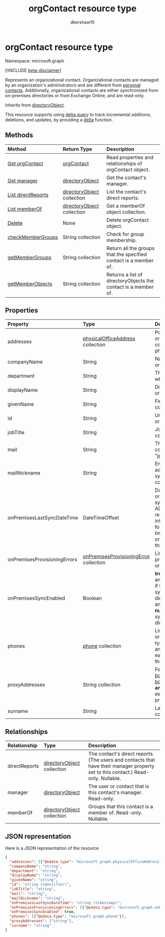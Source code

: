﻿---
title: "orgContact resource type"
description: "Here is a JSON representation of the resource"
localization_priority: Normal
author: "dkershaw10"
ms.prod: "microsoft-identity-platform"
doc_type: resourcePageType
---

# orgContact resource type

Namespace: microsoft.graph

[!INCLUDE [beta-disclaimer](../../includes/beta-disclaimer.md)]

Represents an organizational contact. Organizational contacts are managed by an organization's administrators and are different from [personal contacts](contact.md). Additionally, organizational contacts are either synchronized from on-premises directories or from Exchange Online, and are read-only.

Inherits from [directoryObject](directoryobject.md).

This resource supports using [delta query](/graph/delta-query-overview) to track incremental additions, deletions, and updates, by providing a [delta](../api/orgcontact-delta.md) function.

## Methods

| Method                                                        | Return Type                                      | Description                                                      |
| :------------------------------------------------------------ | :----------------------------------------------- | :--------------------------------------------------------------- |
| [Get orgContact](../api/orgcontact-get.md)                    | [orgContact](orgcontact.md)                      | Read properties and relationships of orgContact object.          |
| [Get manager](../api/orgcontact-get-manager.md)               | [directoryObject](directoryobject.md)            | Get the contact's manager.                                       |
| [List directReports](../api/orgcontact-list-directreports.md) | [directoryObject](directoryobject.md) collection | List the contact's direct reports.                               |
| [List memberOf](../api/orgcontact-list-memberof.md)           | [directoryObject](directoryobject.md) collection | Get a memberOf object collection.                                |
| [Delete](../api/orgcontact-delete.md)                         | None                                             | Delete orgContact object.                                        |
| [checkMemberGroups](../api/orgcontact-checkmembergroups.md)   | String collection                                | Check for group membership.                                      |
| [getMemberGroups](../api/orgcontact-getmembergroups.md)       | String collection                                | Return all the groups that the specified contact is a member of. |
| [getMemberObjects](../api/orgcontact-getmemberobjects.md)     | String collection                                | Returns a list of directoryObjects the contact is a member of.   |

## Properties

| Property                     | Type                                                                     | Description                                                                                                                                                                                                                                                                                |
| :--------------------------- | :----------------------------------------------------------------------- | :----------------------------------------------------------------------------------------------------------------------------------------------------------------------------------------------------------------------------------------------------------------------------------------- |
| addresses                    | [physicalOfficeAddress](physicalofficeaddress.md) collection             | Postal addresses for this organizational contact. For now a contact can only have one physical address.                                                                                                                                                                                    |
| companyName                  | String                                                                   | Name of the company that this organizational contact belong to.                                                                                                                                                                                                                            |
| department                   | String                                                                   | The name for the department in which the contact works.                                                                                                                                                                                                                                    |
| displayName                  | String                                                                   | Display name for this organizational contact.                                                                                                                                                                                                                                              |
| givenName                    | String                                                                   | First name for this organizational contact.                                                                                                                                                                                                                                                |
| id                           | String                                                                   | Unique identifier for this organizational contact.                                                                                                                                                                                                                                         |
| jobTitle                     | String                                                                   | Job title for this organizational contact.                                                                                                                                                                                                                                                 |
| mail                         | String                                                                   | The SMTP address for the contact, for example, "jeff@contoso.onmicrosoft.com".                                                                                                                                                                                                             |
| mailNickname                 | String                                                                   | Email alias (portion of email address pre-pending the @ symbol) for this organizational contact.                                                                                                                                                                                           |
| onPremisesLastSyncDateTime   | DateTimeOffset                                                           | Date and time when this organizational contact was last synchronized from on-premises AD. The Timestamp type represents date and time information using ISO 8601 format and is always in UTC time. For example, midnight UTC on Jan 1, 2014 would look like this: '2014-01-01T00:00:00Z'.  |
| onPremisesProvisioningErrors | [onPremisesProvisioningError](onpremisesprovisioningerror.md) collection | List of any synchronization provisioning errors for this organizational contact.                                                                                                                                                                                                           |
| onPremisesSyncEnabled        | Boolean                                                                  | **true** if this object is synced from an on-premises directory; **false** if this object was originally synced from an on-premises directory but is no longer synced and now mastered in Exchange; **null** if this object has never been synced from an on-premises directory (default). |
| phones                       | [phone](phone.md) collection                                             | List of phones for this organizational contact. Phone types can be mobile, business, and businessFax. Only one of each type can ever be present in the collection.                                                                                                                         |
| proxyAddresses               | String collection                                                        | For example: "SMTP: bob@contoso.com", "smtp: bob@sales.contoso.com". The **any** operator is required for filter expressions on multi-valued properties. Supports \$filter.                                                                                                                |
| surname                      | String                                                                   | Last name for this organizational contact.                                                                                                                                                                                                                                                 |

## Relationships

| Relationship  | Type                                             | Description                                                                                                                        |
| :------------ | :----------------------------------------------- | :--------------------------------------------------------------------------------------------------------------------------------- |
| directReports | [directoryObject](directoryobject.md) collection | The contact's direct reports. (The users and contacts that have their manager property set to this contact.)  Read-only. Nullable. |
| manager       | [directoryObject](directoryobject.md)            | The user or contact that is this contact's manager. Read-only.                                                                     |
| memberOf      | [directoryObject](directoryobject.md) collection | Groups that this contact is a member of. Read-only. Nullable.                                                                      |

## JSON representation

Here is a JSON representation of the resource

<!-- {
  "blockType": "resource",
  "optionalProperties": [
    "directReports",
    "manager",
    "memberOf"
  ],
  "keyProperty": "id",
  "baseType":"microsoft.graph.entity",  
  "@odata.type": "microsoft.graph.orgcontact"
}-->

```json
{
  "addresses": [{"@odata.type": "microsoft.graph.physicalOfficeAddress"}],
  "companyName": "string",
  "department": "string",
  "displayName": "string",
  "givenName": "string",
  "id": "string (identifier)",
  "jobTitle": "string",
  "mail": "string",
  "mailNickname": "string",
  "onPremisesLastSyncDateTime": "string (timestamp)",
  "onPremisesProvisioningErrors": [{"@odata.type": "microsoft.graph.onPremisesProvisioningError"}],
  "onPremisesSyncEnabled": true,
  "phones": [{"@odata.type": "microsoft.graph.phone"}],
  "proxyAddresses": ["string"],
  "surname": "string"
}
```

<!-- uuid: 8fcb5dbc-d5aa-4681-8e31-b001d5168d79
2015-10-25 14:57:30 UTC -->

<!--
{
  "type": "#page.annotation",
  "description": "orgContact resource",
  "keywords": "",
  "section": "documentation",
  "tocPath": "",
  "suppressions": []
}
-->
